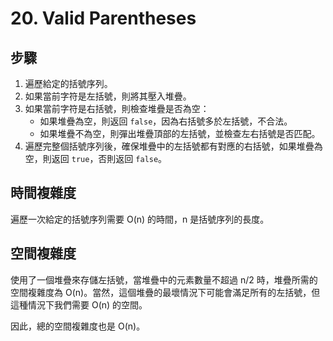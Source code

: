 # 20. Valid Parentheses

## 步驟

1. 遍歷給定的括號序列。
2. 如果當前字符是左括號，則將其壓入堆疊。
3. 如果當前字符是右括號，則檢查堆疊是否為空：
   - 如果堆疊為空，則返回 `false`，因為右括號多於左括號，不合法。
   - 如果堆疊不為空，則彈出堆疊頂部的左括號，並檢查左右括號是否匹配。
4. 遍歷完整個括號序列後，確保堆疊中的左括號都有對應的右括號，如果堆疊為空，則返回 `true`，否則返回 `false`。

## 時間複雜度

遍歷一次給定的括號序列需要 O(n) 的時間，n 是括號序列的長度。

## 空間複雜度
使用了一個堆疊來存儲左括號，當堆疊中的元素數量不超過 n/2 時，堆疊所需的空間複雜度為 O(n)。當然，這個堆疊的最壞情況下可能會滿足所有的左括號，但這種情況下我們需要 O(n) 的空間。

因此，總的空間複雜度也是 O(n)。

